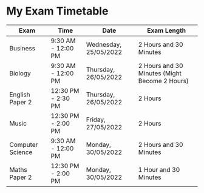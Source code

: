 # My Exam Timetable

| Exam | Time | Date | Exam Length |
|-|-|-|-| 
| Business | 9:30 AM - 12:00 PM | Wednesday, 25/05/2022 | 2 Hours and 30 Minutes |
| Biology | 9:30 AM - 12:00 PM  | Thursday, 26/05/2022 | 2 Hours and 30 Minutes (Might Become 2 Hours) |
| English Paper 2 | 12:30 PM - 2:30 PM | Thursday, 26/05/2022 | 2 Hours |
| Music | 12:30 PM - 2:00 PM | Friday, 27/05/2022 | 2 Hours |
| Computer Science | 9:30 AM - 12:00 PM | Monday, 30/05/2022 | 2 Hours and 30 Minutes |
| Maths Paper 2 | 12:30 PM - 2:00 PM | Monday, 30/05/2022 | 1 Hour and 30 Minutes |